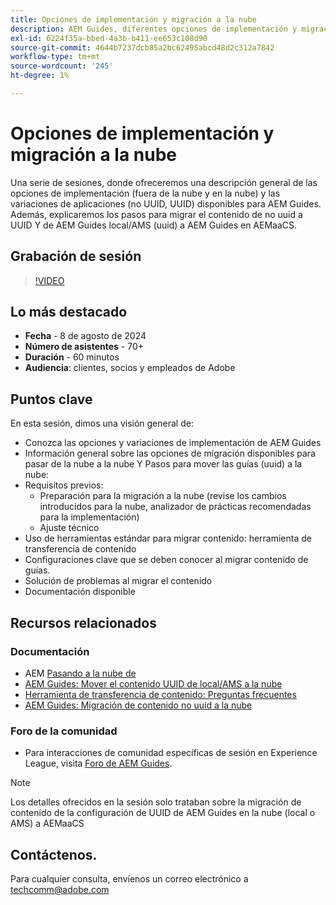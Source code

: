 ```yaml
---
title: Opciones de implementación y migración a la nube
description: AEM Guides, diferentes opciones de implementación y migración de contenido de la configuración local a AEMaaCS
exl-id: 6224f35a-bbed-4a3b-b411-ee653c108d90
source-git-commit: 4644b7237dcb85a2bc62495abcd48d2c312a7842
workflow-type: tm+mt
source-wordcount: '245'
ht-degree: 1%

---
```


# Opciones de implementación y migración a la nube

Una serie de sesiones, donde ofreceremos una descripción general de las opciones de implementación (fuera de la nube y en la nube) y las variaciones de aplicaciones (no UUID, UUID) disponibles para AEM Guides.
Además, explicaremos los pasos para migrar el contenido de no uuid a UUID Y de AEM Guides local/AMS (uuid) a AEM Guides en AEMaaCS.



## Grabación de sesión

>[!VIDEO](https://video.tv.adobe.com/v/3432624/content-migration-uuid-migration?quality=12&learn=on)



## Lo más destacado

- **Fecha** - 8 de agosto de 2024
- **Número de asistentes** - 70+
- **Duración** - 60 minutos
- **Audiencia**: clientes, socios y empleados de Adobe


## Puntos clave

En esta sesión, dimos una visión general de:
- Conozca las opciones y variaciones de implementación de AEM Guides
- Información general sobre las opciones de migración disponibles para pasar de la nube a la nube
Y Pasos para mover las guías (uuid) a la nube:
- Requisitos previos:
   - Preparación para la migración a la nube (revise los cambios introducidos para la nube, analizador de prácticas recomendadas para la implementación)
   - Ajuste técnico
- Uso de herramientas estándar para migrar contenido: herramienta de transferencia de contenido
- Configuraciones clave que se deben conocer al migrar contenido de guías.
- Solución de problemas al migrar el contenido
- Documentación disponible



## Recursos relacionados

### Documentación

- AEM [Pasando a la nube de](https://experienceleague.adobe.com/es/docs/experience-manager-cloud-service/content/migration-journey/getting-started)
- [AEM Guides: Mover el contenido UUID de local/AMS a la nube](../../cs-install-guide/migrate-on-premise-content-cloud.md)
- [Herramienta de transferencia de contenido: Preguntas frecuentes](https://experienceleague.adobe.com/es/docs/experience-manager-learn/cloud-service/migration/moving-to-aem-as-a-cloud-service/content-migration/faq)
- [AEM Guides: Migración de contenido no uuid a la nube](../../install-guide/migrate-uuid-non-uuid.md)

### Foro de la comunidad

- Para interacciones de comunidad específicas de sesión en Experience League, visita [Foro de AEM Guides](https://experienceleaguecommunities.adobe.com/t5/experience-manager-guides/bd-p/xml-documentation-discussions?profile.language=es).


>[!NOTE]
>
> Los detalles ofrecidos en la sesión solo trataban sobre la migración de contenido de la configuración de UUID de AEM Guides en la nube (local o AMS) a AEMaaCS



## Contáctenos.

Para cualquier consulta, envíenos un correo electrónico a <techcomm@adobe.com>
